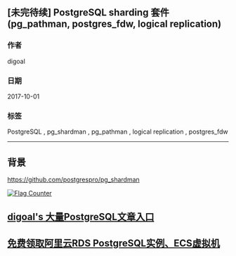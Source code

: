 ## [未完待续] PostgreSQL sharding 套件(pg_pathman, postgres_fdw, logical replication)
    
### 作者    
digoal    
    
### 日期    
2017-10-01    
    
### 标签    
PostgreSQL , pg_shardman , pg_pathman , logical replication , postgres_fdw   
    
----    
    
## 背景    

https://github.com/postgrespro/pg_shardman




  
<a rel="nofollow" href="http://info.flagcounter.com/h9V1"  ><img src="http://s03.flagcounter.com/count/h9V1/bg_FFFFFF/txt_000000/border_CCCCCC/columns_2/maxflags_12/viewers_0/labels_0/pageviews_0/flags_0/"  alt="Flag Counter"  border="0"  ></a>  
  
  
  
  
  
  
## [digoal's 大量PostgreSQL文章入口](https://github.com/digoal/blog/blob/master/README.md "22709685feb7cab07d30f30387f0a9ae")
  
  
## [免费领取阿里云RDS PostgreSQL实例、ECS虚拟机](https://free.aliyun.com/ "57258f76c37864c6e6d23383d05714ea")
  
